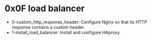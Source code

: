 # 0x0F load balancer
* 0-custom_http_response_header: Configure Nginx so that its HTTP response contains a custom header.
* 1-install_load_balancer: Install and configure HAproxy.
